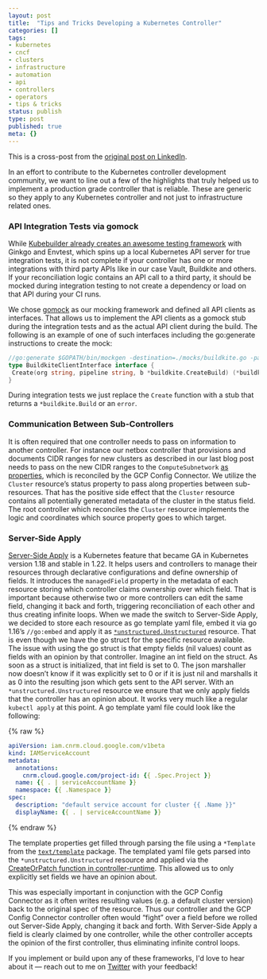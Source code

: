 ```yaml
---
layout: post
title:  "Tips and Tricks Developing a Kubernetes Controller"
categories: []
tags:
- kubernetes
- cncf
- clusters
- infrastructure
- automation
- api
- controllers
- operators
- tips & tricks
status: publish
type: post
published: true
meta: {}
---
```


This is a cross-post from the [original post on LinkedIn](https://www.linkedin.com/pulse/tips-tricks-developing-kubernetes-controller-jonny-langefeld).

In an effort to contribute to the Kubernetes controller development community, we want to line out a few of the highlights that truly helped us to implement a production grade controller that is reliable. These are generic so they apply to any Kubernetes controller and not just to infrastructure related ones.

### API Integration Tests via gomock

While [Kubebuilder already creates an awesome testing framework](https://book.kubebuilder.io/cronjob-tutorial/writing-tests.html) with Ginkgo and Envtest, which spins up a local Kubernetes API server for true integration tests, it is not complete if your controller has one or more integrations with third party APIs like in our case Vault, Buildkite and others. If your reconciliation logic contains an API call to a third party, it should be mocked during integration testing to not create a dependency or load on that API during your CI runs.

We chose [gomock](https://github.com/golang/mock) as our mocking framework and defined all API clients as interfaces. That allows us to implement the API clients as a gomock stub during the integration tests and as the actual API client during the build. The following is an example of one of such interfaces including the go:generate instructions to create the mock:

```go
//go:generate $GOPATH/bin/mockgen -destination=./mocks/buildkite.go -package=mocks -build_flags=--mod=mod github.com/cruise/cluster-operator/controllers/cluster BuildkiteClientInterface
type BuildkiteClientInterface interface {
 Create(org string, pipeline string, b *buildkite.CreateBuild) (*buildkite.Build, *buildkite.Response, error)
}
```

During integration tests we just replace the `Create` function with a stub that returns a `*buildkite.Build` or an `error`.

<!--more-->

### Communication Between Sub-Controllers

It is often required that one controller needs to pass on information to another controller. For instance our netbox controller that provisions and documents CIDR ranges for new clusters as described in our last blog post needs to pass on the new CIDR ranges to the `ComputeSubnetwork` [as properties](https://github.com/GoogleCloudPlatform/k8s-config-connector/blob/3d23e31c10e5da222b6514140747674d2df29f98/crds/compute_v1beta1_computesubnetwork.yaml#L80), which is reconciled by the GCP Config Connector. We utilize the `Cluster` resource’s status property to pass along properties between sub-resources. That has the positive side effect that the `Cluster` resource contains all potentially generated metadata of the cluster in the status field. The root controller which reconciles the `Cluster` resource implements the logic and coordinates which source property goes to which target.

### Server-Side Apply

[Server-Side Apply](https://kubernetes.io/docs/reference/using-api/server-side-apply/) is a Kubernetes feature that became GA in Kubernetes version 1.18 and stable in 1.22. It helps users and controllers to manage their resources through declarative configurations and define ownership of fields. It introduces the `managedField` property in the metadata of each resource storing which controller claims ownership over which field. That is important because otherwise two or more controllers can edit the same field, changing it back and forth, triggering reconciliation of each other and thus creating infinite loops. When we made the switch to Server-Side Apply, we decided to store each resource as go template yaml file, embed it via go 1.16’s `//go:embed` and apply it as [`*unstructured.Unstructured`](https://pkg.go.dev/k8s.io/apimachinery/pkg/apis/meta/v1/unstructured#Unstructured) resource. That is even though we have the go struct for the specific resource available. The issue with using the go struct is that empty fields (nil values) count as fields with an opinion by that controller. Imagine an int field on the struct. As soon as a struct is initialized, that int field is set to 0. The json marshaller now doesn’t know if it was explicitly set to 0 or if it is just nil and marshalls it as 0 into the resulting json which gets sent to the API server. With an `*unstructured.Unstructured` resource we ensure that we only apply fields that the controller has an opinion about. It works very much like a regular `kubectl apply` at this point. A go template yaml file could look like the following:

{% raw %}
```yaml
apiVersion: iam.cnrm.cloud.google.com/v1beta
kind: IAMServiceAccount
metadata:
  annotations:
    cnrm.cloud.google.com/project-id: {{ .Spec.Project }}
  name: {{ . | serviceAccountName }}
  namespace: {{ .Namespace }}
spec:
  description: "default service account for cluster {{ .Name }}"
  displayName: {{ . | serviceAccountName }}
```
{% endraw %}

The template properties get filled through parsing the file using a `*Template` from the [`text/template`](https://pkg.go.dev/text/template) package. The templated yaml file gets parsed into the `*unstructured.Unstructured` resource and applied via the [CreateOrPatch function in controller-runtime](https://github.com/kubernetes-sigs/controller-runtime/blob/f236f0345ad2933912ebf34bfcf0f93620769654/pkg/controller/controllerutil/controllerutil.go#L232). This allowed us to only explicitly set fields we have an opinion about.

This was especially important in conjunction with the GCP Config Connector as it often writes resulting values (e.g. a default cluster version) back to the original spec of the resource. Thus our controller and the GCP Config Connector controller often would “fight” over a field before we rolled out Server-Side Apply, changing it back and forth. With Server-Side Apply a field is clearly claimed by one controller, while the other controller accepts the opinion of the first controller, thus eliminating infinite control loops.

If you implement or build upon any of these frameworks, I'd love to hear about it — reach out to me on [Twitter](https://twitter.com/jonnylangefeld) with your feedback!
